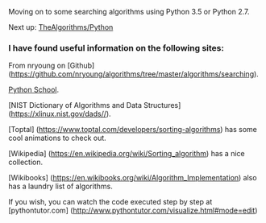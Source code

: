 Moving on to some searching algorithms using Python 3.5 or Python 2.7.

Next up: [TheAlgorithms/Python](https://github.com/TheAlgorithms/Python)

### I have found useful information on the following sites:

From nryoung on [Github] (https://github.com/nryoung/algorithms/tree/master/algorithms/searching).  

[Python School](https://pythonschool.net/category/data-structures-algorithms.html).  

[NIST Dictionary of Algorithms and Data Structures] (https://xlinux.nist.gov/dads//).  

[Toptal] (https://www.toptal.com/developers/sorting-algorithms) has some cool animations to check out.  

[Wikipedia] (https://en.wikipedia.org/wiki/Sorting_algorithm) has a nice collection.  

[Wikibooks] (https://en.wikibooks.org/wiki/Algorithm_Implementation) also has a laundry list of algorithms.  

If you wish, you can watch the code executed step by step at [pythontutor.com] (http://www.pythontutor.com/visualize.html#mode=edit)
